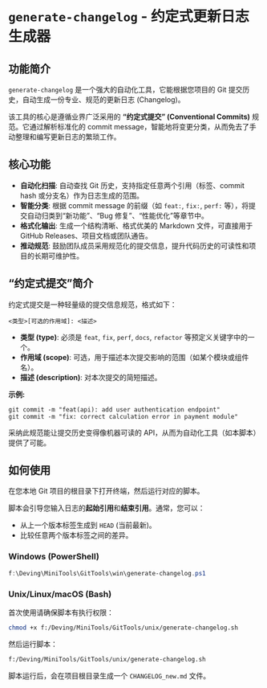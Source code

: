 # `generate-changelog` - 约定式更新日志生成器

## 功能简介

`generate-changelog` 是一个强大的自动化工具，它能根据您项目的 Git 提交历史，自动生成一份专业、规范的更新日志 (Changelog)。

该工具的核心是遵循业界广泛采用的 **“约定式提交” (Conventional Commits)** 规范。它通过解析标准化的 commit message，智能地将变更分类，从而免去了手动整理和编写更新日志的繁琐工作。

## 核心功能

-   **自动化扫描**: 自动查找 Git 历史，支持指定任意两个引用（标签、commit hash 或分支名）作为日志生成的范围。
-   **智能分类**: 根据 commit message 的前缀（如 `feat:`, `fix:`, `perf:` 等），将提交自动归类到“新功能”、“Bug 修复”、“性能优化”等章节中。
-   **格式化输出**: 生成一个结构清晰、格式优美的 Markdown 文件，可直接用于 GitHub Releases、项目文档或团队通告。
-   **推动规范**: 鼓励团队成员采用规范化的提交信息，提升代码历史的可读性和项目的长期可维护性。

## “约定式提交”简介

约定式提交是一种轻量级的提交信息规范，格式如下：

```
<类型>[可选的作用域]: <描述>
```

-   **类型 (type)**: 必须是 `feat`, `fix`, `perf`, `docs`, `refactor` 等预定义关键字中的一个。
-   **作用域 (scope)**: 可选，用于描述本次提交影响的范围（如某个模块或组件名）。
-   **描述 (description)**: 对本次提交的简短描述。

**示例:**

```
git commit -m "feat(api): add user authentication endpoint"
git commit -m "fix: correct calculation error in payment module"
```

采纳此规范能让提交历史变得像机器可读的 API，从而为自动化工具（如本脚本）提供了可能。

## 如何使用

在您本地 Git 项目的根目录下打开终端，然后运行对应的脚本。

脚本会引导您输入日志的**起始引用**和**结束引用**。通常，您可以：
-   从上一个版本标签生成到 `HEAD` (当前最新)。
-   比较任意两个版本标签之间的差异。

### Windows (PowerShell)

```powershell
f:\Deving\MiniTools\GitTools\win\generate-changelog.ps1
```

### Unix/Linux/macOS (Bash)

首次使用请确保脚本有执行权限：

```bash
chmod +x f:/Deving/MiniTools/GitTools/unix/generate-changelog.sh
```

然后运行脚本：

```bash
f:/Deving/MiniTools/GitTools/unix/generate-changelog.sh
```

脚本运行后，会在项目根目录生成一个 `CHANGELOG_new.md` 文件。
